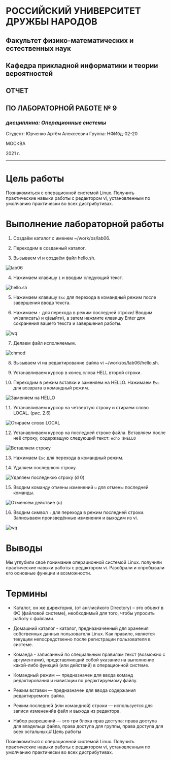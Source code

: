 # **РОCСИЙСКИЙ УНИВЕРСИТЕТ ДРУЖБЫ НАРОДОВ**
## Факультет физико-математических и естественных наук 
## Кафедра прикладной информатики и теории вероятностей 

## ОТЧЕТ
## ПО ЛАБОРАТОРНОЙ РАБОТЕ № 9

### *дисциплина: Операционные системы*

Студент: Юрченко Артём Алексеевич Группа: НФИбд-02-20

МОСКВА 

2021 г.

---

# Цель работы

Познакомиться с операционной системой Linux. Получить практические навыки работы с редактором vi, установленным по умолчанию практически во всех дистрибутивах.

# Выполнение лабораторной работы

1. Создаём каталог с именем ~/work/os/lab06. 

2. Переходим в созданный каталог.

3. Вызываем vi и создаём файл hello.sh. 

![lab06](https://sun9-32.userapi.com/impg/IeDRzaqHzaqLm5SlyPrXHeCR01e83D8ImJ0Gbw/Xe8WcKv0w_s.jpg?size=428x252&quality=96&sign=e5c53d8558d1a0c63265b2fdb2a7b210&type=album)

4. Нажимаем клавишу ```i``` и вводим следующий текст.

![hello.sh](https://sun9-51.userapi.com/impg/OKF-VU4svwjv1NhLISnfeFxgG391jIGV5bySsg/BhRpx-uUY0M.jpg?size=232x193&quality=96&sign=41889e2abc091b0a48a48f195a4cbbb7&type=album)

5. Нажимаем клавишу ```Esc``` для перехода в командный режим после завершения ввода текста.

6. Нажимаем ```:``` для перехода в режим последней строки/ Вводим w(записать) и q(выйти), а затем нажмите клавишу Enter для сохранения вашего текста и завершения работы. 

![wq](https://sun9-20.userapi.com/impg/mybaQamAoXbDfTEMSfdR1siPSzOyslGmCzUyuQ/TN5oSl5GCPs.jpg?size=297x508&quality=96&sign=6465608166a7a090723fbf57ffd1d626&type=album)

7. Делаем файл исполняемым.

![chmod](https://sun9-74.userapi.com/impg/W7LOpFiRUDHar_CwXnSHeGh3K9Yc86QS3wkmyw/cektxvyHKeY.jpg?size=551x158&quality=96&sign=2f77b21e00c4b0631b11075c2483220a&type=album)

8. Вызываем vi на редактирование файла vi ~/work/os/lab06/hello.sh.

9. Устанавливаем курсор в конец слова HELL второй строки. 

10. Переходим в режим вставки и заменяем на HELLO. Нажимаем ```Esc``` для возврата в командный режим. 

![Заменяем на HELLO](https://sun9-14.userapi.com/impg/5hQafn5nmDgvLfF4U3QRwLvxFvsDBRP3PjrZqw/E-7ouvWbwCU.jpg?size=278x182&quality=96&sign=22422cb3e141494ff569ac42f3dc7637&type=albumv)

11. Устанавливаем курсор на четвертую строку и стираем слово LOCAL. (рис. 2.6)

![Cтираем слово LOCAL](https://sun9-14.userapi.com/impg/5hQafn5nmDgvLfF4U3QRwLvxFvsDBRP3PjrZqw/E-7ouvWbwCU.jpg?size=278x182&quality=96&sign=22422cb3e141494ff569ac42f3dc7637&type=albumhttps://sun9-14.userapi.com/impg/5hQafn5nmDgvLfF4U3QRwLvxFvsDBRP3PjrZqw/E-7ouvWbwCU.jpg?size=278x182&quality=96&sign=22422cb3e141494ff569ac42f3dc7637&type=album)

12. Устанавливаем курсор на последней строке файла. Вставляем после неё строку, содержащую следующий текст: ```echo $HELLO```

![Вставляем строку](https://sun9-14.userapi.com/impg/5hQafn5nmDgvLfF4U3QRwLvxFvsDBRP3PjrZqw/E-7ouvWbwCU.jpg?size=278x182&quality=96&sign=22422cb3e141494ff569ac42f3dc7637&type=album)

13. Нажимаем ```Esc``` для перехода в командный режим.

14. Удаляем последнюю строку. 

![Удаляем последнюю строку (d 0)](https://sun9-14.userapi.com/impg/5hQafn5nmDgvLfF4U3QRwLvxFvsDBRP3PjrZqw/E-7ouvWbwCU.jpg?size=278x182&quality=96&sign=22422cb3e141494ff569ac42f3dc7637&type=album)

15. Вводим команду отмены изменений ```u``` для отмены последней команды.  

![Отменяем действие (u)](https://sun9-14.userapi.com/impg/5hQafn5nmDgvLfF4U3QRwLvxFvsDBRP3PjrZqw/E-7ouvWbwCU.jpg?size=278x182&quality=96&sign=22422cb3e141494ff569ac42f3dc7637&type=album)

16. Вводим символ ```:``` для перехода в режим последней строки. Записываем произведённые изменения и выходим из vi. 

![wq](https://sun9-20.userapi.com/impg/mybaQamAoXbDfTEMSfdR1siPSzOyslGmCzUyuQ/TN5oSl5GCPs.jpg?size=297x508&quality=96&sign=6465608166a7a090723fbf57ffd1d626&type=album)

# Выводы

Мы углубили своё понимание операционной системой Linux. получили практические навыки работы с редактором vi. Разобрали и опробывали его основные функции и возможности.

# Термины

* Каталог, он же директория, (от англисйкого Directory) – это объект в ФС (файловой системе), необходимый для того, чтобы упросить работу с файлами.

* Домашний каталог - каталог, предназначенный для хранения собственных данных пользователя Linux. Как правило, является текущим непосредственно после регистрации пользователя в системе.

* Команда - записанный по специальным правилам текст (возможно с аргументами), представляющий собой указание на выполнение какой-либо функций (или действий) в операционной системе.

* Командный режим — предназначен для ввода команд редактирования и навигации по редактируемому файлу.

* Режим вставки — предназначен для ввода содержания редактируемого файла.

* Режим последней (или командной) строки — используется для записи измененийв файл и выхода из редактора.

* Набор разрешений — это три блока прав доступа: права доступа для владельца файла, права доступа для группы, права доступа для всех остальных.# Цель работы

Познакомиться с операционной системой Linux. Получить практические навыки работы с редактором vi, установленным по умолчанию практически во всех дистрибутивах.
